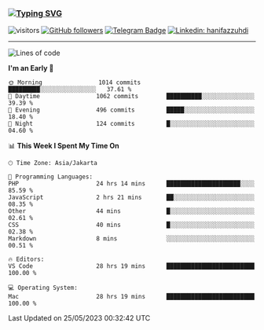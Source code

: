 ### [![Typing SVG](https://readme-typing-svg.herokuapp.com?font=lato&size=22&lines=Hi+There+👋)](https://git.io/typing-svg) 

![visitors](https://visitor-badge.glitch.me/badge?page_id=hanifazzuhdi.hanifazzuhdi)
[![GitHub followers](https://img.shields.io/github/followers/hanifazzuhdi?label=Follow&style=social)](https://github.com/hanifazzuhdi/?tab=follow) 
[![Telegram Badge](https://img.shields.io/badge/-hanif0198-blue?style=social&logo=telegram&link=https://www.t.me/hanif0198/)](https://www.t.me/hanif0198/) 
[![Linkedin: hanifazzuhdi](https://img.shields.io/badge/-hanifazzuhdi-blue?style=flat-square&logo=Linkedin&logoColor=white&link=https://www.linkedin.com/in/hanif-az-zuhdi-69688019b/)](https://www.linkedin.com/in/hanif-az-zuhdi-69688019b/) 

<hr/>

<!--START_SECTION:waka-->
![Lines of code](https://img.shields.io/badge/From%20Hello%20World%20I%27ve%20Written-19.6%20million%20lines%20of%20code-blue)

**I'm an Early 🐤** 

```text
🌞 Morning                1014 commits        █████████░░░░░░░░░░░░░░░░   37.61 % 
🌆 Daytime                1062 commits        ██████████░░░░░░░░░░░░░░░   39.39 % 
🌃 Evening                496 commits         █████░░░░░░░░░░░░░░░░░░░░   18.40 % 
🌙 Night                  124 commits         █░░░░░░░░░░░░░░░░░░░░░░░░   04.60 % 
```


📊 **This Week I Spent My Time On** 

```text
🕑︎ Time Zone: Asia/Jakarta

💬 Programming Languages: 
PHP                      24 hrs 14 mins      █████████████████████░░░░   85.59 % 
JavaScript               2 hrs 21 mins       ██░░░░░░░░░░░░░░░░░░░░░░░   08.35 % 
Other                    44 mins             █░░░░░░░░░░░░░░░░░░░░░░░░   02.61 % 
CSS                      40 mins             █░░░░░░░░░░░░░░░░░░░░░░░░   02.38 % 
Markdown                 8 mins              ░░░░░░░░░░░░░░░░░░░░░░░░░   00.51 % 

🔥 Editors: 
VS Code                  28 hrs 19 mins      █████████████████████████   100.00 % 

💻 Operating System: 
Mac                      28 hrs 19 mins      █████████████████████████   100.00 % 
```


 Last Updated on 25/05/2023 00:32:42 UTC
<!--END_SECTION:waka-->
